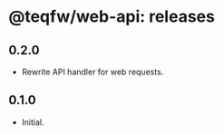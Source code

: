 # @teqfw/web-api: releases

## 0.2.0

* Rewrite API handler for web requests.

## 0.1.0

* Initial.
